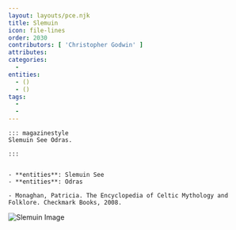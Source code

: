 ```yaml
---
layout: layouts/pce.njk
title: Slemuin
icon: file-lines
order: 2030
contributors: [ 'Christopher Godwin' ]
attributes:
categories:
  - 
entities:
  - ()
  - ()
tags:
  - 
  - 
---
```

``` tab [group1:Info]
::: magazinestyle
Slemuin See Odras.

:::
```
``` tab [group1:Attributes]
```
``` tab [group1:Entities]
- **entities**: Slemuin See
- **entities**: Odras
```
``` tab [group1:Sources]
- Monaghan, Patricia. The Encyclopedia of Celtic Mythology and Folklore. Checkmark Books, 2008.
```
![Slemuin Image]([None])
